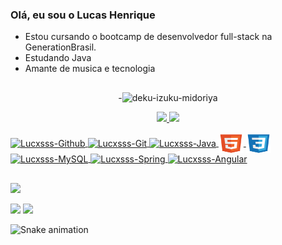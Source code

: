 ### Olá, eu sou o Lucas Henrique

-  Estou cursando o bootcamp de desenvolvedor full-stack na GenerationBrasil.
-  Estudando Java
-  Amante de musica e tecnologia
 ##
 <div align="center">
  
-![deku-izuku-midoriya](https://user-images.githubusercontent.com/95706847/147155712-0c5194d8-2ce8-43c1-a55f-a40721012aba.gif)

  </div>
<div align="center">
  
  <a href="https:https://github.com/Lucxsss">
  <img height="180em" src="https://github-readme-stats.vercel.app/api?username=Lucxsss&show_icons=true&theme=dark&include_all_commits=true&count_private=true"/>
  <img height="180em" src="https://github-readme-stats.vercel.app/api/top-langs/?username=Lucxsss&layout=compact&langs_count=7&theme=dark"/>
</div>
<div style="display: inline_block"><br>
  <img align="center" alt="Lucxsss-Github" height="30" width="40" src="https://cdn.jsdelivr.net/gh/devicons/devicon/icons/github/github-original.svg"">
  <img align="center" alt="Lucxsss-Git" height="30" width="40" src="https://cdn.jsdelivr.net/gh/devicons/devicon/icons/git/git-original.svg">
  <img align="center" alt="Lucxsss-Java" height="30" width="40" src="https://cdn.jsdelivr.net/gh/devicons/devicon/icons/java/java-original.svg">
  <img align="center" alt="Lucxsss-HTML" height="30" width="40" src="https://raw.githubusercontent.com/devicons/devicon/master/icons/html5/html5-original.svg">
  <img align="center" alt="Lucxsss-CSS" height="30" width="40" src="https://raw.githubusercontent.com/devicons/devicon/master/icons/css3/css3-original.svg">
  <img align="center" alt="Lucxsss-MySQL" height="30" width="40" src="https://cdn.jsdelivr.net/gh/devicons/devicon/icons/mysql/mysql-original.svg">
  <img align="center" alt="Lucxsss-Spring" height="30" width="40" src="https://cdn.jsdelivr.net/gh/devicons/devicon/icons/spring/spring-original.svg">
  <img align="center" alt="Lucxsss-Angular" height="30" width="40" src="https://cdn.jsdelivr.net/gh/devicons/devicon/icons/angularjs/angularjs-original.svg"> 
  </div>

  ##
 
<div> 

  <a href="https://www.instagram.com/henrrique11_/" target="_blank"><img src="https://img.shields.io/badge/-Instagram-%23E4405F?style=for-the-badge&logo=instagram&logoColor=white" target="_blank"></a>
 
 
  <a href = "mailto:watchlucas274@gmail.com"><img src="https://img.shields.io/badge/-Gmail-%23333?style=for-the-badge&logo=gmail&logoColor=white" target="_blank"></a>
  <a href="https://www.linkedin.com/in/lucas-henrique-aba159228/" target="_blank"><img src="https://img.shields.io/badge/-LinkedIn-%230077B5?style=for-the-badge&logo=linkedin&logoColor=white" target="_blank"></a> 
 
 ![Snake animation](https://github.com/Lucxsss/Lucxsss/blob/output/github-contribution-grid-snake.svg)
 
</div>
